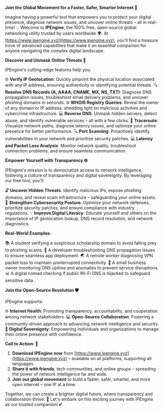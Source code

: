 **Join the Global Movement for a Faster, Safer, Smarter Internet 🚀**

Imagine having a powerful tool that empowers you to protect your digital presence, diagnose network issues, and uncover online threats – all in real-time! 💡 Welcome to **IPEngine**, the 100% free, open-source global networking utility trusted by users worldwide 🌍. At [https://www.ipengine.xyz](https://www.ipengine.xyz), you'll find a treasure trove of advanced capabilities that make it an essential companion for anyone navigating the complex digital landscape.

**Discover and Unmask Online Threats 🔑**

IPEngine's cutting-edge features help you:

🌐 **Verify IP Geolocation**: Quickly pinpoint the physical location associated with any IP address, ensuring authenticity or identifying potential threats.
🔍 **Resolve DNS Records (A, AAAA, CNAME, MX, NS, TXT)**: Diagnose DNS propagation issues, troubleshoot email delivery problems, and uncover phishing domains in seconds.
🌐 **WHOIS Registry Queries**: Reveal the owner of any domain or IP address, shedding light on malicious activities and cybercrime infrastructure.
💻 **Reverse DNS**: Unmask hidden servers, detect abuse, and identify vulnerable services – all with a few clicks.
📡 **Traceroute**: Visualize network paths, diagnose latency issues, and optimize your online presence for better performance.
🔍 **Port Scanning**: Proactively identify vulnerabilities in your network and prioritize security patches.
💻 **Latency and Packet Loss Analysis**: Monitor network quality, troubleshoot connection problems, and ensure seamless communication.

**Empower Yourself with Transparency 🌐**

IPEngine's mission is to democratize access to network intelligence, fostering a culture of transparency and digital sovereignty. By leveraging our free tool, you'll:

🔓 **Uncover Hidden Threats**: Identify malicious IPs, expose phishing domains, and reveal scam infrastructure – safeguarding your online assets.
🤝 **Strengthen Cybersecurity Posture**: Optimize your network defenses, prioritize security patches, and ensure compliance with industry regulations.
💡 **Improve Digital Literacy**: Educate yourself and others on the importance of IP geolocation lookup, DNS record resolution, and network diagnostics.

**Real-World Examples:**

📚 A student verifying a suspicious scholarship domain to avoid falling prey to phishing scams.
🔧 A developer troubleshooting DNS propagation issues to ensure seamless app deployment.
🌏 A remote worker diagnosing VPN packet loss to maintain uninterrupted connectivity.
💼 A small business owner monitoring DNS uptime and anomalies to prevent service disruptions.
📊 A digital nomad checking if public Wi-Fi DNS is hijacked to safeguard sensitive data.

**Join the Open-Source Revolution 🛡️**

IPEngine supports:

🌐 **Internet Health**: Promoting transparency, accountability, and cooperation among network stakeholders.
💻 **Open-Source Collaboration**: Fostering a community-driven approach to advancing network intelligence and security.
🤝 **Digital Sovereignty**: Empowering individuals and organizations to manage their online presence with confidence.

**Call to Action: 🚀**

1. **Download IPEngine now** from [https://www.ipengine.xyz](https://www.ipengine.xyz) – available on all platforms, supporting all languages.
2. **Share it with friends**, tech communities, and online groups – spreading the power of network intelligence far and wide.
3. **Join our global movement** to build a faster, safer, smarter, and more open internet – one IP at a time.

Together, we can create a brighter digital future, where transparency and collaboration thrive. 🌈 Let's embark on this exciting journey with IPEngine as our trusted companion! 💕
